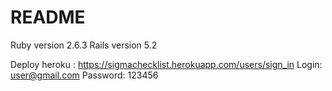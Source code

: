 # README

Ruby version 2.6.3
Rails version 5.2

Deploy heroku : https://sigmachecklist.herokuapp.com/users/sign_in
Login: user@gmail.com
Password: 123456
